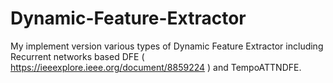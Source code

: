 # Dynamic-Feature-Extractor
My implement version various types of Dynamic Feature Extractor including Recurrent networks based DFE ( https://ieeexplore.ieee.org/document/8859224 ) and TempoATTNDFE.
